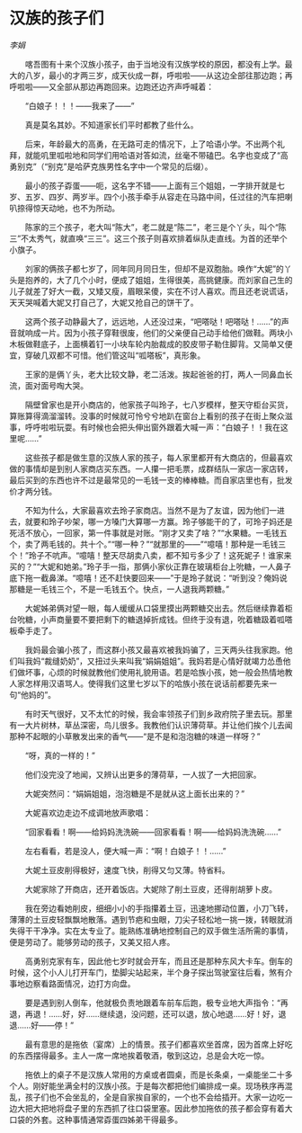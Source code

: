 # 汉族的孩子们

*李娟*

　　喀吾图有十来个汉族小孩子，由于当地没有汉族学校的原因，都没有上学。最大的八岁，最小的才两三岁，成天伙成一群，呼啦啦——从这边全部往那边跑；再呼啦啦——又全部从那边再跑回来。边跑还边齐声呼喊着：

　　“白娘子！！！——我来了——”

　　真是莫名其妙。不知道家长们平时都教了些什么。

　　后来，年龄最大的高勇，在无路可走的情况下，上了哈语小学。不出两个礼拜，就能叽里呱啦地和同学们用哈语对答如流，丝毫不带磕巴。名字也变成了“高勇别克”（“别克”是哈萨克族男性名字中一个常见的后缀）。

　　最小的孩子孬蛋——呃，这名字不错——上面有三个姐姐，一字排开就是七岁、五岁、四岁、两岁半。四个小孩手牵手从容走在马路中间，任过往的汽车把喇叭捺得惊天动地，也不为所动。

　　陈家的三个孩子，老大叫“陈大”，老二就是“陈二”，老三是个丫头，叫个“陈三”不太秀气，就直唤“三三”。这三个孩子则喜欢排着纵队走直线。为首的还举个小旗子。

　　刘家的俩孩子都七岁了，同年同月同日生，但却不是双胞胎。唤作“大妮”的丫头是抱养的，大了几个小时，便成了姐姐，生得很美，高挑健康。而刘家自己生的儿子就差了好大一截，又矮又瘦，眉眼呆傻，实在不讨人喜欢。而且还老说谎话，天天哭喊着大妮又打自己了，大妮又抢自己的饼干了。

　　这两个孩子动静最大了，远远地，人还没过来，“吧嗒哒！吧嗒哒！……”的声音就响成一片。因为小孩子穿鞋很废，他们的父亲便自己动手给他们做鞋。两块小木板做鞋底子，上面横着钉一小块车轮内胎裁成的胶皮带子勒住脚背。又简单又便宜，穿破几双都不可惜。他们管这叫“呱嗒板”，真形象。

　　王家的是俩丫头，老大比较文静，老二活泼。挨起爸爸的打，两人一同鼻血长流，面对面号啕大哭。

　　隔壁曾家也是开小商店的，他家孩子叫玲子，七八岁模样，整天守柜台买货，算账算得滴溜溜转。没事的时候就可怜兮兮地趴在窗台上看别的孩子在街上聚众滋事，呼呼啦啦玩耍。有时候也会把头伸出窗外跟着大喊一声：“白娘子！！我在这里呢……”

　　这些孩子都是做生意的汉族人家的孩子，每人家里都开有大商店的，但最喜欢做的事情却是到别人家商店买东西。一人攥一把毛票，成群结队一家店一家店转，最后买到的东西也许不过是最常见的一毛钱一支的棒棒糖。而自家店里也有，批发价才两分钱。

　　不知为什么，大家最喜欢去玲子家商店。当然不是为了友谊，因为他们一进去，就要和玲子吵架，哪一方嗓门大算哪一方赢。玲子够能干的了，可玲子妈还是死活不放心，一回家，第一件事就是对账。“刚才又卖了啥？”“水果糖。一毛钱五个，卖了两毛钱的。共十个。”“哪一种？”“就那里的——”“噫嘻！那种是一毛钱三个！”玲子不吭声。“噫嘻！整天尽胡卖八卖，都不知亏多少了！这死妮子！谁家来买的？”“大妮和她弟。”玲子手一指，那俩小家伙正靠在玻璃柜台上吮糖，一人鼻子底下拖一截鼻涕。“噫嘻！还不赶快要回来——”于是玲子就说：“听到没？俺妈说那糖是一毛钱三个，不是一毛钱五个。快点，一人退我两颗糖。”

　　大妮姊弟俩对望一眼，每人缓缓从口袋里摸出两颗糖交出去。然后继续靠着柜台吮糖，小声商量要不要把剩下的糖退掉折成钱。但终于没有退，吮着糖趿着呱嗒板牵手走了。

　　我妈最会骗小孩了，而这群小孩又最喜欢被我妈骗了，三天两头往我家跑。他们叫我妈“裁缝奶奶”，又扭过头来叫我“娟娟姐姐”。我妈若是心情好就竭力怂恿他们做坏事，心烦的时候就教他们使用礼貌用语。若是哈族小孩，她一般会热情地教人家怎样用汉语骂人。使得我们这里七岁以下的哈族小孩在说话前都要先来一句“他妈的”。

　　有时天气很好，又不太忙的时候，我会率领孩子们到乡政府院子里去玩。那里有一大片树林，草丛深密，鸟儿很多。我教他们认识薄荷草。并让他们挨个儿去闻那种不起眼的小草散发出来的香气——“是不是和泡泡糖的味道一样呀？”

　　“呀，真的一样的！”

　　他们没完没了地闻，又辨认出更多的薄荷草，一人拔了一大把回家。

　　大妮突然问：“娟娟姐姐，泡泡糖是不是就从这上面长出来的？”

　　大妮喜欢边走边不成调地放声歌唱：

　　“回家看看！啊——给妈妈洗洗碗——回家看看！啊——给妈妈洗洗碗……”

　　左右看看，若是没人，便大喊一声：“啊！白娘子！！……”

　　大妮土豆皮削得极好，速度飞快，削得又匀又薄。特省料。

　　大妮家除了开商店，还开着饭店。大妮除了削土豆皮，还得削胡萝卜皮。

　　我在旁边看她削皮，细细小小的手指攥着土豆，迅速地挪动位置，小刀飞转，薄薄的土豆皮轻飘飘地散落。遇到节疤和虫眼，刀尖子轻松地一挑一拨，转眼就消失得干干净净。实在太专业了。能熟练准确地控制自己的双手做生活所需的事情，便是劳动了。能够劳动的孩子，又美又招人疼。

　　高勇别克家有车，因此他七岁时就会开车，而且还是那种东风大卡车。倒车的时候，这个小人儿打开车门，垫脚尖站起来，半个身子探出驾驶室往后看，煞有介事地边察看路面情况，边打方向盘。

　　要是遇到别人倒车，他就极负责地跟着车前车后跑，极专业地大声指令：“再退，再退！……好，好……继续退，没问题，还可以退，放心地退……好！好，退退……好——停！”

　　最有意思的是拖依（宴席）上的情景。孩子们都喜欢坐首席，因为首席上好吃的东西摆得最多。主人一席一席地挨着敬酒，敬到这边，总是会大吃一惊。

　　拖依上的桌子不是汉族人常用的方桌或者圆桌，而是长条桌，一桌能坐二十多个人。刚好能坐满全村的汉族小孩。于是每次都把他们编排成一桌。现场秩序再混乱，孩子们也不会坐乱的，全是自家挨自家的，一个也不会给插开。大家一边吃一边大把大把地将盘子里的东西抓了往口袋里塞。因此参加拖依的孩子都会穿有着大口袋的外套。这种事情通常孬蛋四姊弟干得最多。